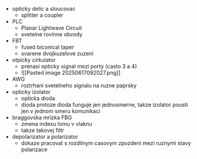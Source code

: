 - opticky delic a sloucovac
	- splitter a coupler
- PLC
	- Planar Lightwave Circuit
	- svetelne rovinne obvody
- FBT
	- fused biconical taper
	- svarene dvojkuzelove zuzeni
- otpicky cirkulator
	- prenasi opticky signal mezi porty (casto 3 a 4)
	- ![[Pasted image 20250617092027.png]]
- AWG
	- roztrhani svetelneho signalu na ruzne paprsky
- opticky izolator
	- opticka dioda
	- dioda protoze dioda funguje jen jednosmerne, takze izolator pousti jen v jednom smeru komunikaci
- braggovska mrizka FBG
	- zmena indexu lomu v vlaknu
	- takze takovej filtr
- depolarizator a polarizator
	- dokaze pracovat s rozdilnym casovym zpozdeni mezi ruznymi stavy polarizace